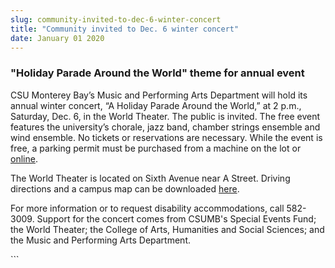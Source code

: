```yaml
---
slug: community-invited-to-dec-6-winter-concert
title: "Community invited to Dec. 6 winter concert"
date: January 01 2020
---
```


 
<h3>"Holiday Parade Around the World" theme for annual event</h3>
<p>
  CSU Monterey Bay’s Music and Performing Arts Department will hold its annual
  winter concert, “A Holiday Parade Around the World,” at 2 p.m., Saturday, Dec.
  6, in the World Theater. The public is invited. The free event features the
  university’s chorale, jazz band, chamber strings ensemble and wind ensemble.
  No tickets or reservations are necessary. While the event is free, a parking
  permit must be purchased from a machine on the lot or
  <a href="https://parking.csumb.edu/buy-permit">online</a>.
</p>
<p>
  The World Theater is located on Sixth Avenue near A Street. Driving directions
  and a campus map can be downloaded <a href="https://csumb.edu/maps">here</a>.
</p>
<p>
  For more information or to request disability accommodations, call 582-3009.
  Support for the concert comes from CSUMB's Special Events Fund; the World
  Theater; the College of Arts, Humanities and Social Sciences; and the Music
  and Performing Arts Department.
</p>
```
